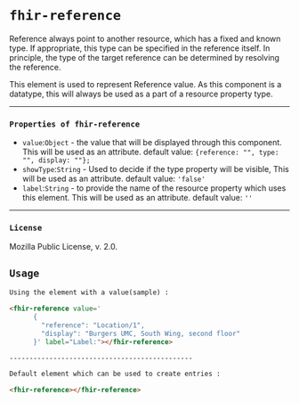 # `fhir-reference`

Reference always point to another resource, which has a fixed and known type. If appropriate, this type can be specified in the reference itself. In principle, the type of the target reference can be determined by resolving the reference.

This element is used to represent Reference value. As this component is a datatype, this will always be used as a part of a resource property type.

---

### `Properties of fhir-reference`

* `value`:`Object` - the value that will be displayed through this component. This will be used as   an attribute. default value: `{reference: "", type: "", display: ""};`
* `showType`:`String` - Used to decide if the type property will be visible, This will be used as an attribute. default value: `'false'`
* `label`:`String` - to provide the name of the resource property which uses this element. This will be used as an attribute. default value: `''`

---

### `License`

Mozilla Public License, v. 2.0.

## `Usage`

```html
Using the element with a value(sample) :

<fhir-reference value='
      {
        "reference": "Location/1",
        "display": "Burgers UMC, South Wing, second floor"
      }' label="Label:"></fhir-reference>

----------------------------------------------

Default element which can be used to create entries : 

<fhir-reference></fhir-reference>
```
